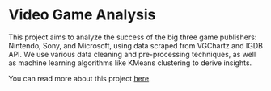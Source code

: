 # Video Game Analysis

This project aims to analyze the success of the big three game publishers: Nintendo, Sony, and Microsoft, using data scraped from VGChartz and IGDB API. We use various data cleaning and pre-processing techniques, as well as machine learning algorithms like KMeans clustering to derive insights.

You can read more about this project [here](https://medium.com/@na5im/decoding-success-nintendo-sony-microsoft-6fa5261bb2f1).
